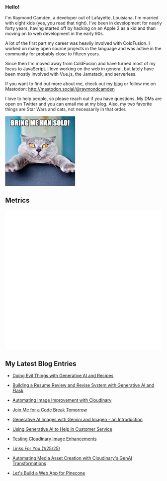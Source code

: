 ### Hello!

I'm Raymond Camden, a developer out of Lafayette, Louisiana. I'm married with eight kids (yes, you read that right). I've been in development for nearly forty years, having started off by hacking on an Apple 2 as a kid and than moving on to web development in the early 90s.

A lot of the first part my career was heavily involved with ColdFusion. I worked on many open source projects in the language and was active in the community for probably close to fifteen years. 

Since then I'm moved away from ColdFusion and have turned most of my focus to JavaScript. I love working on the web in general, but lately have been mostly involved with Vue.js, the Jamstack, and serverless. 

If you want to find out more about me, check out my [blog](https://www.raymondcamden.com) or follow me on Mastodon: <http://mastodon.social/@raymondcamden>

I love to help people, so please reach out if you have questions. My DMs are open on Twitter and you can email me at my blog. Also, my two favorite things are Star Wars and cats, not necessarily in that order.

![Star Wars cat](https://raw.githubusercontent.com/cfjedimaster/cfjedimaster/master/cat.jpg)

## Metrics

<picture>
  <img src="/github-metrics.svg" alt="Metrics">
</picture>

<!-- RSS -->
## My Latest Blog Entries

* [Doing Evil Things with Generative AI and Recipes](https://www.raymondcamden.com/2025/02/06/doing-evil-things-with-generative-ai-and-recipes)

* [Building a Resume Review and Revise System with Generative AI and Flask](https://www.raymondcamden.com/2025/02/05/building-a-resume-review-and-revise-system-with-generative-ai-and-flask)

* [Automating Image Improvement with Cloudinary](https://www.raymondcamden.com/2025/02/04/automating-image-improvement-with-cloudinary)

* [Join Me for a Code Break Tomorrow](https://www.raymondcamden.com/2025/02/03/join-me-for-a-code-break-tomorrow)

* [Generative AI Images with Gemini and Imagen - an Introduction](https://www.raymondcamden.com/2025/01/30/generative-ai-images-with-gemini-and-imagen-an-introduction)

* [Using Generative AI to Help in Customer Service](https://www.raymondcamden.com/2025/01/28/using-generative-ai-to-help-in-customer-service)

* [Testing Cloudinary Image Enhancements](https://www.raymondcamden.com/2025/01/27/testing-cloudinary-image-enhancements)

* [Links For You (1/25/25)](https://www.raymondcamden.com/2025/01/25/links-for-you-12525)

* [Automating Media Asset Creation with Cloudinary's GenAI Transformations](https://www.raymondcamden.com/2025/01/24/automating-media-asset-creation-with-cloudinarys-genai-transformations)

* [Let's Build a Web App for Pinecone](https://www.raymondcamden.com/2025/01/23/lets-build-a-web-app-for-pinecone)

<!-- ENDRSS -->

